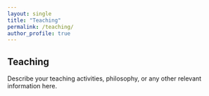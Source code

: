 ```yaml
---
layout: single
title: "Teaching"
permalink: /teaching/
author_profile: true
---
```


## Teaching

Describe your teaching activities, philosophy, or any other relevant information here.






